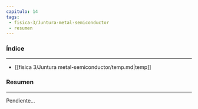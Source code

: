 ```yaml
---
capitulo: 14
tags: 
 - fisica-3/Juntura-metal-semiconductor
 - resumen
---
```

### Índice
---
 * [[fisica 3/Juntura metal-semiconductor/temp.md|temp]]

### Resumen
---
Pendiente...